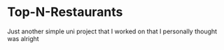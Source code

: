 # Top-N-Restaurants
Just another simple uni project that I worked on that I personally thought was alright
